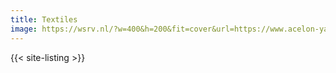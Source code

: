 ```yaml
---
title: Textiles
image: https://wsrv.nl/?w=400&h=200&fit=cover&url=https://www.acelon-yarn.com/storage/media/banner/pbanner1.jpg
---
```


{{< site-listing >}}